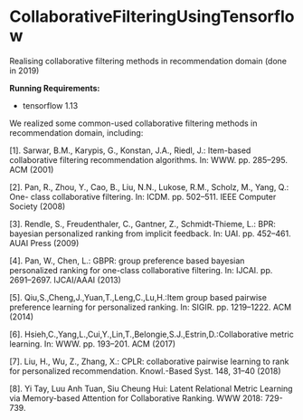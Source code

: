 # CollaborativeFilteringUsingTensorflow
Realising collaborative filtering methods in recommendation domain (done in 2019)



**Running Requirements:**
* tensorflow 1.13



We realized some common-used collaborative filtering methods in recommendation domain, including:

[1]. Sarwar, B.M., Karypis, G., Konstan, J.A., Riedl, J.: Item-based collaborative filtering recommendation algorithms. In: WWW. pp. 285–295. ACM (2001)

[2]. Pan, R., Zhou, Y., Cao, B., Liu, N.N., Lukose, R.M., Scholz, M., Yang, Q.: One- class collaborative filtering. In: ICDM. pp. 502–511. IEEE Computer Society (2008)

[3]. Rendle, S., Freudenthaler, C., Gantner, Z., Schmidt-Thieme, L.: BPR: bayesian personalized ranking from implicit feedback. In: UAI. pp. 452–461. AUAI Press (2009)

[4]. Pan, W., Chen, L.: GBPR: group preference based bayesian personalized ranking for one-class collaborative filtering. In: IJCAI. pp. 2691–2697. IJCAI/AAAI (2013)

[5]. Qiu,S.,Cheng,J.,Yuan,T.,Leng,C.,Lu,H.:Item group based pairwise preference learning for personalized ranking. In: SIGIR. pp. 1219–1222. ACM (2014)

[6]. Hsieh,C.,Yang,L.,Cui,Y.,Lin,T.,Belongie,S.J.,Estrin,D.:Collaborative metric learning. In: WWW. pp. 193–201. ACM (2017)

[7]. Liu, H., Wu, Z., Zhang, X.: CPLR: collaborative pairwise learning to rank for personalized recommendation. Knowl.-Based Syst. 148, 31–40 (2018)

[8]. Yi Tay, Luu Anh Tuan, Siu Cheung Hui: Latent Relational Metric Learning via Memory-based Attention for Collaborative Ranking. WWW 2018: 729-739.


